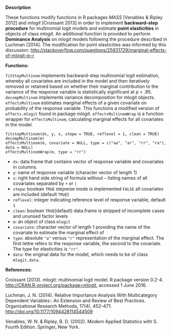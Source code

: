 **Description**

These functions modify functions in R packages _MASS_ [Venables & Ripley 2012] and _mlogit_ [Croissant 2013] in order to implement **backward-step procedure** for multinomial logit models and estimate **point elasticities** in objects of class _mlogit_. An additional function is provided to perform **Dominance Analysis** on _mlogit_ models following the procedure described in Luchman [2014]. The modification for point elasticities was informed by this discussion: http://stackoverflow.com/questions/25831729/marginal-effects-of-mlogit-in-r

**Functions:**

`fitStepMultinom` implements backward-step multinomial logit estimation, whereby all covariates are included in the model and then iteratively removed or retained based on whether their marginal contribution to the variance of the response variable is statistically significant at p < .95. 
`decompMultinom` implements variance decomposition for mlogit objects. 
`effectsMultinom` estimates marginal effects of a given covariate on probability of the response variable. This functions a modified version of `effects.mlogit` found in package _mlogit_. 
`effectsMultinomWrap` is a function wrapper for `effectsMultinom`, calculating marginal effects for all covariates in the model.

	fitstepMultinom(dx, y, x, stepw = TRUE, reflevel = 1, clean = TRUE)
	decompMultinom(m)
	effectsMultinom(m, covariate = NULL, type = c("aa", "ar", "rr", "ra"), data = NULL)
	effectsMultinomWrap(m, type = "rr")
	
* `dx`: data.frame that contains vector of response variable and covariates in columns.
* `y`: name of response variable (character vector of length 1)
* `x`: right hand side string of formula without `~` listing names of all covariates separated by `+` or `|`
* `stepw`: boolean `TRUE` stepwise mode is implemented `FALSE` all covariates are included (default `TRUE`)
* `reflevel`:  integer indicating reference level of response variable, default `1`
* `clean`: boolean `TRUE`(default) data.frame is stripped of incomplete cases and ununsed factor levels
* `m`: an object of class `mlogit`
* `covariate`: character vector of length 1 providing the name of the covariate to estimate the marginal effect of
* `type`: absolute `"a"` versus `"r"` representation of the marginal effect. The first lettre refers to the response variable, the second to the covariate. The type for elasticities is `"rr"`.
* `data`: the original data for the model, which needs to be of class `mlogit.data`.

**References:**

Croissant (2013). mlogit: multinomial logit model. R package version 0.2-4. http://CRAN.R-project.org/package=mlogit, accessed 1 June 2016.

Luchman, J. N. (2014). Relative Importance Analysis With Multicategory Dependent Variables:: An Extension and Review of Best Practices. Organizational Research Methods, 17(4), 452–471. http://doi.org/10.1177/1094428114544509

Venables, W. N. & Ripley, B. D. (2002). Modern Applied Statistics with S. Fourth Edition. Springer, New York.
